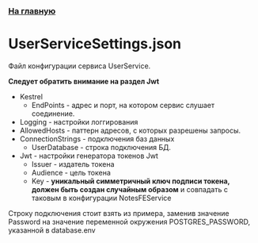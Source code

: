 ### [На главную](../README.md)
# UserServiceSettings.json

Файл конфигурации сервиса UserService.

**Следует обратить внимание на раздел Jwt**

- Kestrel
  - EndPoints - адрес и порт, на котором сервис слушает соединение.
- Logging - настройки логгирования
- AllowedHosts - паттерн адресов, с которых разрешены запросы.
- ConnectionStrings - подключения баз данных
  - UserDatabase - строка подключения БД.
- Jwt - настройки генератора токенов Jwt
  - Issuer - издатель токена
  - Audience - цель токена
  - Key - **уникальный симметричный ключ подписи токена, должен быть создан случайным образом** и совпадать с таковым в конфигурации NotesFEService

Строку подключения стоит взять из примера, заменив значение Password на значение переменной окружения POSTGRES_PASSWORD, указанной в database.env